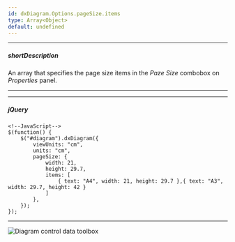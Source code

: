 ```yaml
---
id: dxDiagram.Options.pageSize.items
type: Array<Object>
default: undefined
---
```

---
##### shortDescription
An array that specifies the page size items in the _Paze Size_ combobox on _Properties_ panel.

---

---

##### jQuery 
    <!--JavaScript-->
    $(function() {
        $("#diagram").dxDiagram({
            viewUnits: "cm",
            units: "cm",
  		    pageSize: {
                width: 21,
                height: 29.7,
                items: [
                    { text: "A4", width: 21, height: 29.7 },{ text: "A3", width: 29.7, height: 42 }
                ]
            },
        });
    });

---

![Diagram control data toolbox](Content/images/doc/19_2/diagram/pageSize.png)
